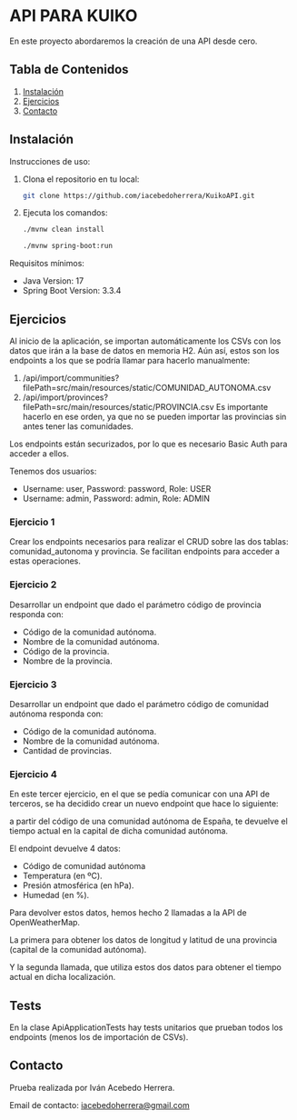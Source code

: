 # API PARA KUIKO

En este proyecto abordaremos la creación de una API desde cero.

## Tabla de Contenidos
1. [Instalación](#instalación)
2. [Ejercicios](#ejercicios)
3. [Contacto](#contacto)


## Instalación

Instrucciones de uso:
1. Clona el repositorio en tu local:
    ```bash
    git clone https://github.com/iacebedoherrera/KuikoAPI.git
    ```
2. Ejecuta los comandos: 
    ```bash
    ./mvnw clean install
    ```
    ```bash
    ./mvnw spring-boot:run
    ```

Requisitos mínimos:
- Java Version: 17
- Spring Boot Version: 3.3.4



## Ejercicios

Al inicio de la aplicación, se importan automáticamente los CSVs con los datos que irán a la base de datos en memoria H2. Aún así, estos son los endpoints a los que se podría llamar para hacerlo manualmente:
1. /api/import/communities?filePath=src/main/resources/static/COMUNIDAD_AUTONOMA.csv
2. /api/import/provinces?filePath=src/main/resources/static/PROVINCIA.csv
Es importante hacerlo en ese orden, ya que no se pueden importar las provincias sin antes tener las comunidades.

Los endpoints están securizados, por lo que es necesario Basic Auth para acceder a ellos.

Tenemos dos usuarios:
- Username: user, Password: password, Role: USER
- Username: admin, Password: admin, Role: ADMIN


### Ejercicio 1

Crear los endpoints necesarios para realizar el CRUD sobre las dos tablas: comunidad_autonoma y provincia. Se facilitan endpoints para acceder a estas operaciones.

### Ejercicio 2

Desarrollar un endpoint que dado el parámetro código de provincia responda con:
- Código de la comunidad autónoma.
- Nombre de la comunidad autónoma.
- Código de la provincia.
- Nombre de la provincia.


### Ejercicio 3

Desarrollar un endpoint que dado el parámetro código de comunidad autónoma responda con:
- Código de la comunidad autónoma.
- Nombre de la comunidad autónoma.
- Cantidad de provincias.

### Ejercicio 4

En este tercer ejercicio, en el que se pedía comunicar con una API de terceros, se ha decidido crear un nuevo endpoint que hace lo siguiente:

a partir del código de una comunidad autónoma de España, te devuelve el tiempo actual en la capital de dicha comunidad autónoma.

El endpoint devuelve 4 datos:
- Código de comunidad autónoma
- Temperatura (en ºC).
- Presión atmosférica (en hPa).
- Humedad (en %).

Para devolver estos datos, hemos hecho 2 llamadas a la API de OpenWeatherMap.

La primera para obtener los datos de longitud y latitud de una provincia (capital de la comunidad autónoma).

Y la segunda llamada, que utiliza estos dos datos para obtener el tiempo actual en dicha localización.


## Tests

En la clase ApiApplicationTests hay tests unitarios que prueban todos los endpoints (menos los de importación de CSVs).


## Contacto

Prueba realizada por Iván Acebedo Herrera.

Email de contacto: iacebedoherrera@gmail.com